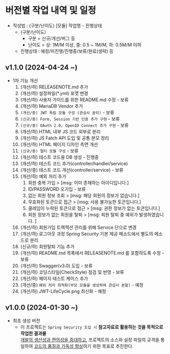 # 버전별 작업 내역 및 일정
- 작성법 : (구분/난이도) [모듈] 작업명 - 진행상태
    - (구분/난이도)
        - 구분 = 신규/개선/버그 등
        - 난이도 = 상: 1M/M 이상, 중: 0.5 ~ 1M/M, 하: 0.5M/M 이하
    - 진행상태 : 예정/미진행/진행중/보류/완료(생략) 등

## v1.1.0 (2024-04-24 ~)
- 1차 기능 개선
  1. (개선/하) RELEASENOTE.md 추가
  1. (개선/하) 설정파일(*.yml) 포맷 변경
  1. (개선/하) 사용자 가이드를 위한 README.md 수정 - 보류
  1. (개선/하) MariaDB Vendor 추가
  1. `(개선/중) JWT 독립 모듈 구성 (관심사 분리)` - 보류
  1. `(신규/중) Form, Session 기반 인증 추가 구현` - 보류
  1. `(신규/중) OAuth 2.0, OpenID Connect 추가 구현` - 보류
  1. (개선/하) HTML 내부 JS 코드 외부로 분리
  1. (개선/하) JS Fatch API 도입 및 공통 분모 정리
  1. (개선/하) HTML 페이지 디자인 측면 개선
  1. `(신규/중) 멀티 모듈 구성` - 보류
  1. (개선/하) 테스트 코드용 DB 생성 - 진행중
  1. (개선/하) 테스트 코드 추가(controller/handler/service)
  1. (개선/중) 테스트 코드 개선(controller/service) - 보류
  1. (개선/하) 예외 처리 추가 
     1. 회원 중복 가입 > [msg: 이미 존재하는 아이디입니다.]
     2. ID/PASSWORD 오기입 - 보류
     3. 없는 회원 정보 조회 > [msg: 해당 회원의 정보가 없습니다.]
     4. 무효화된 토큰으로 접근 > [msg: 사용 불가능한 토큰입니다.]
     5. 클레임이 누락된 토큰으로 접근 > [msg: 권한 정보가 없는 토큰입니다.]
     6. 회원 정보가 없는 회원을 탈퇴 > [msg: 회원 탈퇴 중 예외가 발생하였습니다. ]
  1. (개선/하) 회원가입 트랙잭션 관리를 위해 Service 단으로 변경
  1. (개선/하) 로그아웃 과정 Spring Security 기본 제공 메소드에서 별도의 메소드로 분리
  1. (신규/하) 회원탈퇴 기능 추가
  1. (개선/하) README.md 목록에서 RELEASENOTE.md 를 포함하도록 수정 - 보류
  1. (개선/하) Swagger(v3.0) 도입 - 보류
  1. (개선/하) 코딩스타일(CheckStyle) 점검 및 반영 - 보류
  1. (개선/하) 페이지 테스트 케이스 추가
  1. (개선/중) `예외 처리 최적화(부모 모듈을 생성하여 관심사 분할)` - 예정
  1. (개선/하) JWT-LifeCycle.png 최신화 - 예정

## v1.0.0 (2024-01-30 ~)
- 최초 생성 버전
  - 이 프로젝트는 `Spring Security 도입 시` **참고자료로 활용하는 것을 목적으로 작업한 결과물** \
    <u>개발의 생산성과 편의성을 증대하고</u>, 프로젝트의 소스와 설정 파일의 규격을 통일하여 <u>코드의 품질과 가독성 향상</u>하기 위한 목표로 추진한다. 


